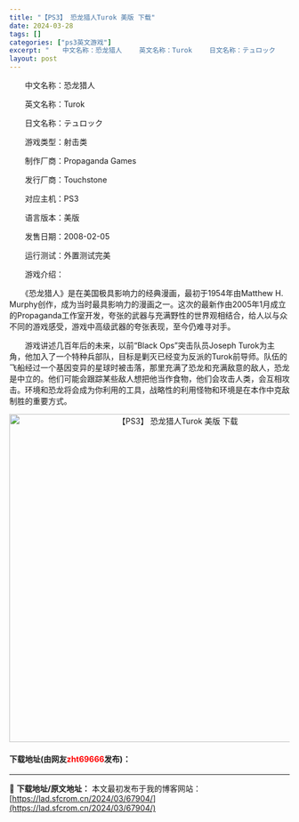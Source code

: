```yaml
---
title: "【PS3】 恐龙猎人Turok 美版 下载"
date: 2024-03-28
tags: []
categories: ["ps3英文游戏"]
excerpt: "　　中文名称：恐龙猎人 　　英文名称：Turok 　　日文名称：テュロック 　　游戏类型：射击类 　　制作厂商：Propaganda Games 　　发行厂商：Touchstone 　　对应主机：PS3 　　语言版本：美版 　　发售日期：2008-02-05 　　运行测试：外置测试完美 　　游戏介绍&hellip;"
layout: post
---
```


 <p>　　中文名称：恐龙猎人</p> <p>　　英文名称：Turok</p> <p>　　日文名称：テュロック</p> <p>　　游戏类型：射击类</p> <p>　　制作厂商：Propaganda Games</p> <p>　　发行厂商：Touchstone</p> <p>　　对应主机：PS3</p> <p>　　语言版本：美版</p> <p>　　发售日期：2008-02-05</p> <p>　　运行测试：外置测试完美</p> <p>　　游戏介绍：</p> <p>　　《恐龙猎人》是在美国极具影响力的经典漫画，最初于1954年由Matthew H. Murphy创作，成为当时最具影响力的漫画之一。这次的最新作由2005年1月成立的Propaganda工作室开发，夸张的武器与充满野性的世界观相结合，给人以与众不同的游戏感受，游戏中高级武器的夸张表现，至今仍难寻对手。</p> <p>　　游戏讲述几百年后的未来，以前&ldquo;Black Ops&rdquo;突击队员Joseph Turok为主角，他加入了一个特种兵部队，目标是剿灭已经变为反派的Turok前导师。队伍的飞船经过一个基因变异的星球时被击落，那里充满了恐龙和充满敌意的敌人，恐龙是中立的。他们可能会跟踪某些敌人想把他当作食物，他们会攻击人类，会互相攻击。环境和恐龙将会成为你利用的工具，战略性的利用怪物和环境是在本作中克敌制胜的重要方式。</p> <p align="center"><img align="" border="0" src="https://lad.sfcrom.cn/wp-content/uploads/2024/03/20240328_66051c72ad92c.jpg" width="590" alt="【PS3】 恐龙猎人Turok 美版 下载" /></p> <p><h4>下载地址(由网友<font color="red">zht69666</font>发布)：</h4></p> 

---
📖 **下载地址/原文地址：** 本文最初发布于我的博客网站：[https://lad.sfcrom.cn/2024/03/67904/](https://lad.sfcrom.cn/2024/03/67904/)
